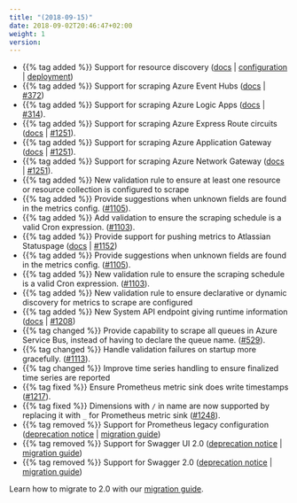 ```yaml
---
title: "(2018-09-15)"
date: 2018-09-02T20:46:47+02:00
weight: 1
version:
---
```


- {{% tag added %}} Support for resource discovery ([docs](https://promitor.io/configuration/v2.x/resource-discovery) |
 [configuration](https://promitor.io/configuration/v2.x/resource-discovery) |
 [deployment](https://promitor.io/deployment/resource-discovery/deployment))
- {{% tag added %}} Support for scraping Azure Event Hubs ([docs](https://promitor.io/configuration/v2.x/metrics/event-hubs)
 | [#372](https://github.com/tomkerkhove/promitor/issues/69))
- {{% tag added %}} Support for scraping Azure Logic Apps ([docs](https://promitor.io/configuration/v2.x/metrics/logic-apps)
 | [#314](https://github.com/tomkerkhove/promitor/issues/314)).
- {{% tag added %}} Support for scraping Azure Express Route circuits ([docs](https://promitor.io/configuration/v2.x/metrics/express-route-circuit) | [#1251](https://github.com/tomkerkhove/promitor/issues/1251)).
- {{% tag added %}} Support for scraping Azure Application Gateway ([docs](https://promitor.io/configuration/v2.x/metrics/application-gateway) | [#1251](https://github.com/tomkerkhove/promitor/issues/313)).
- {{% tag added %}} Support for scraping Azure Network Gateway ([docs](https://promitor.io/configuration/v2.x/metrics/network-gateway) | [#1251](https://github.com/tomkerkhove/promitor/issues/XXX)).
- {{% tag added %}} New validation rule to ensure at least one resource or resource collection is configured to scrape
- {{% tag added %}} Provide suggestions when unknown fields are found in the metrics config. ([#1105](https://github.com/tomkerkhove/promitor/issues/1105)).
- {{% tag added %}} Add validation to ensure the scraping schedule is a valid Cron expression. ([#1103](https://github.com/tomkerkhove/promitor/issues/1103)).
- {{% tag added %}} Provide support for pushing metrics to Atlassian Statuspage
 ([docs](https://promitor.io/configuration/v2.x/runtime#atlassian-statuspage) | [#1152](https://github.com/tomkerkhove/promitor/issues/1152))
- {{% tag added %}} Provide suggestions when unknown fields are found in the metrics config. ([#1105](https://github.com/tomkerkhove/promitor/issues/1105)).
- {{% tag added %}} New validation rule to ensure the scraping schedule is a valid Cron expression. ([#1103](https://github.com/tomkerkhove/promitor/issues/1103)).
- {{% tag added %}} New validation rule to ensure declarative or dynamic discovery for metrics to scrape are configured
- {{% tag added %}} New System API endpoint giving runtime information ([docs](https://promitor.io/operations/#system)
 | [#1208](https://github.com/tomkerkhove/promitor/issues/1208))
- {{% tag changed %}} Provide capability to scrape all queues in Azure Service Bus, instead of having to declare the
 queue name. ([#529](https://github.com/tomkerkhove/promitor/issues/529)).
- {{% tag changed %}} Handle validation failures on startup more gracefully. ([#1113](https://github.com/tomkerkhove/promitor/issues/1113)).
- {{% tag changed %}} Improve time series handling to ensure finalized time series are reported
- {{% tag fixed %}} Ensure Prometheus metric sink does write timestamps ([#1217](https://github.com/tomkerkhove/promitor/issues/1217)).
- {{% tag fixed %}} Dimensions with `/` in name are now supported by replacing it with `_` for Prometheus metric sink ([#1248](https://github.com/tomkerkhove/promitor/issues/1248)).
- {{% tag removed %}} Support for Prometheus legacy configuration ([deprecation notice](https://changelog.promitor.io/#prometheus-legacy-configuration)
 | [migration guide](https://promitor.io/walkthrough/migrate-from-1.x-to-2.x))
- {{% tag removed %}} Support for Swagger UI 2.0 ([deprecation notice](https://changelog.promitor.io/#swagger-ui-2-0) |
 [migration guide](https://promitor.io/walkthrough/migrate-from-1.x-to-2.x))
- {{% tag removed %}} Support for Swagger 2.0 ([deprecation notice](https://changelog.promitor.io/#swagger-2-0) |
 [migration guide](https://promitor.io/walkthrough/migrate-from-1.x-to-2.x))

Learn how to migrate to 2.0 with our [migration guide](https://promitor.io/walkthrough/migrate-from-1.x-to-2.x).
